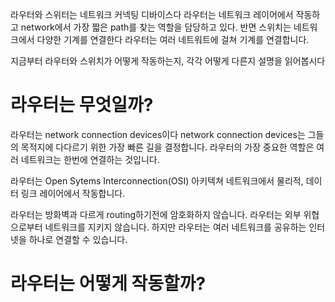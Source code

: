 라우터와 스위터는 네트워크 커넥팅 디바이스다 라우터는 네트워크 레이어에서 작동하고 network에서 가장 짧은 path를 찾는 역할을 담당하고 있다.
반면 스위치는 네트워크에서 다양한 기계를 연결한다 라우터는 여러 네트워트에 걸쳐 기계를 연결합니다.

지금부터 라우터와 스위치가 어떻게 작동하는지, 각각 어떻게 다른지 설명을 읽어봅시다

# 라우터는 무엇일까?
라우터는 network connection devices이다 network connection devices는 그들의 목적지에 다다르기 위한 가장 빠른 길을 결정합니다.
라우터의 가장 중요한 역할은 여러 네트워크는 한번에 연결하는 것입니다.

라우터는 Open Sytems Interconnection(OSI) 아키텍쳐 네트워크에서 물리적, 데이터 링크 레이어에서 작동합니다.

라우터는 방화벽과 다르게 routing하기전에 암호화하지 않습니다. 라우터는 외부 위협으로부터 네트워크를 지키지 않습니다.
하지만 라우터는 여러 네트워크를 공유하는 인터넷을 하나로 연결할 수 있습니다.

# 라우터는 어떻게 작동할까?
